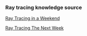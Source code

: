 ### Ray tracing knowledge source
[Ray Tracing in a Weekend](http://www.realtimerendering.com/raytracing/Ray%20Tracing%20in%20a%20Weekend.pdf)

[Ray Tracing The Next Week](http://www.realtimerendering.com/raytracing/Ray%20Tracing_%20The%20Next%20Week.pdf)

